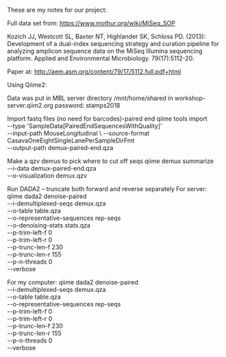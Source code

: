 These are my notes for our project:

Full data set from: https://www.mothur.org/wiki/MiSeq_SOP

Kozich JJ, Westcott SL, Baxter NT, Highlander SK, Schloss PD. (2013): Development of a dual-index sequencing strategy and curation pipeline for analyzing amplicon sequence data on the MiSeq Illumina sequencing platform. Applied and Environmental Microbiology. 79(17):5112-20.

Paper at: http://aem.asm.org/content/79/17/5112.full.pdf+html

Using Qiime2:

Data was put in MBL server 
directory /mnt/home/shared in workshop-server.qiim2.org
password: stamps2018

Import fastq files (no need for barcodes)-paired end
qiime tools import \
--type 'SampleData[PairedEndSequencesWithQuality]' \
--input-path MouseLongitudinal \ 
--source-format CasavaOneEightSingleLanePerSampleDirFmt \
--output-path demux-paired-end.qza

Make a qzv demus to pick where to cut off seqs
qiime demux summarize \
--i-data demux-paired-end.qza \
--o-visualization demux.qzv

Run DADA2 – truncate both forward and reverse separately
For server:
qiime dada2 denoise-paired \
 --i-demultiplexed-seqs demux.qza \
 --o-table table.qza \
 --o-representative-sequences rep-seqs \
--o-denoising-stats stats.qza\
 --p-trim-left-f 0 \
 --p-trim-left-r 0 \
 --p-trunc-len-f 230 \
 --p-trunc-len-r 155 \
 --p-n-threads 0 \
 --verbose

For my computer:
qiime dada2 denoise-paired \
 --i-demultiplexed-seqs demux.qza \
 --o-table table.qza \
 --o-representative-sequences rep-seqs \
--p-trim-left-f 0 \
 --p-trim-left-r 0 \
 --p-trunc-len-f 230 \
 --p-trunc-len-r 155 \
 --p-n-threads 0 \
 --verbose

